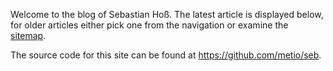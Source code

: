 Welcome to the blog of Sebastian Hoß. The latest article is displayed below, for older articles either pick one from the navigation or examine the [sitemap](/sitemap/).

The source code for this site can be found at https://github.com/metio/seb.
